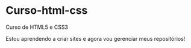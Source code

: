 # Curso-html-css
 Curso de HTML5 e CSS3

 Estou aprendendo a criar sites e agora vou gerenciar meus repositórios!
